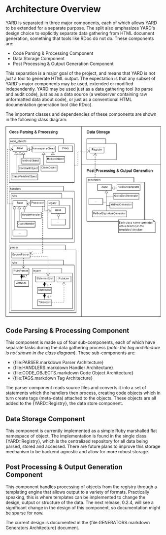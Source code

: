 Architecture Overview
=====================

YARD is separated in three major components, each of which allows YARD to be
extended for a separate purpose. The split also emphasizes YARD's design choice
to explicitly separate data gathering from HTML document generation, something
that tools like RDoc do not do. These components are:

* Code Parsing & Processing Component
* Data Storage Component
* Post Processing & Output Generation Component

This separation is a major goal of the project, and means that YARD is not *just* 
a tool to generate HTML output. The expectation is that any subset of YARD's 
major components may be used, extended or modified independently. YARD may be 
used just as a data gathering tool (to parse and audit code), just as as a data 
source (a webserver containing raw unformatted data about code), or just as a 
conventional HTML documentation generation tool (like RDoc).

The important classes and dependencies of these components are shown in the 
following class diagram:

![Overview Class Diagram](images/overview-class-diagram.png)

Code Parsing & Processing Component
-----------------------------------

This component is made up of four sub-components, each of which have separate
tasks during the data gathering process (*note: the tag architecture is not*
*shown in the class diagram*). These sub-components are:

  * {file:PARSER.markdown Parser Architecture}
  * {file:HANDLERS.markdown Handler Architecture}
  * {file:CODE_OBJECTS.markdown Code Object Architecture}
  * {file:TAGS.markdown Tag Architecture}

The parser component reads source files and converts it into a set of statements
which the handlers then process, creating code objects which in turn create tags 
(meta-data) attached to the objects. These objects are all added to the {YARD::Registry},
the data store component.

Data Storage Component
----------------------

This component is currently implemented as a simple Ruby marshalled flat namespace
of object. The implementation is found in the single class {YARD::Registry}, which
is the centralized repository for all data being parsed, stored and accessed. There
are future plans to improve this storage mechanism to be backend agnostic and allow
for more robust storage.

Post Processing & Output Generation Component
---------------------------------------------

This component handles processing of objects from the registry through a templating
engine that allows output to a variety of formats. Practically speaking, this is
where templates can be implemented to change the design, output or structure of
the data. The next release, 0.2.4, will see a significant change in the design of 
this component, so documentation might be sparse for now.

The current design is documented in the {file:GENERATORS.markdown Generators Architecture} 
document.